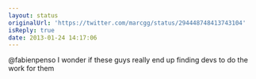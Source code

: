 ```yaml
---
layout: status
originalUrl: 'https://twitter.com/marcgg/status/294448748413743104'
isReply: true
date: 2013-01-24 14:17:06
---
```


@fabienpenso I wonder if these guys really end up finding devs to do the work for them
